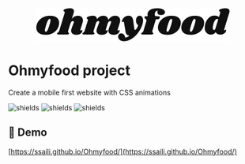 <p align="center"><img src="https://raw.githubusercontent.com/ssaili/Ohmyfood/7638ff70fd9e5b3a2f5a9747d94fa6f2e9887bf3/images/logo/ohmyfood%402x.svg" alt="project-image"></p>

<h1 id="title">Ohmyfood project</h1>
<p id="description">Create a mobile first website with CSS animations</p>

<p><img src="https://img.shields.io/badge/HTML5-ed5f25" alt="shields"> <img src="https://img.shields.io/badge/CSS3-264de4" alt="shields"> <img src="https://img.shields.io/badge/SASS-c76494" alt="shields"></p>

<h2>🚀 Demo</h2>

[https://ssaili.github.io/Ohmyfood/](https://ssaili.github.io/Ohmyfood/)